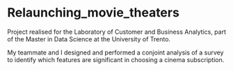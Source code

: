 # Relaunching_movie_theaters
Project realised for the Laboratory of Customer and Business Analytics, part of the Master in Data Science at the University of Trento. 

My teammate and I designed and performed a conjoint analysis of a survey to identify which features are significant in choosing a cinema subscription.

